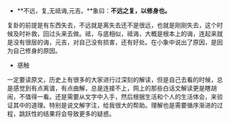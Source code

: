- **不远，复,无祗诲,元吉。**象曰：**不远之复，以修身也。**

复卦的前提是有东西失去，不远就是离失去还不是很远，也就是刚刚失去，这个时候及时补救，回过头来去做。祗，与底相似，祗诲，大概是根本上的诲，连起来就是没有很层的诲，元吉，对自己没有损害，还有好处。在小象中说出了原因，是因为自己修身的原因。



- 感触

一定要读原文，历史上有很多的大家进行过深刻的解读，但是自己去看的时候，总是感觉到有点离谱，有点曲解，总是连接不上，网上的那些白话文解读更是瞎胡闹，不值得一看。还是需要从文字中入手，然后根据生活和个人的生活体会，来验证其中的道理。特别是说文解字注，给我很大的帮助。理解也是需要循序渐进的过程，跳跃性的结果将会导致更多的疑惑。

